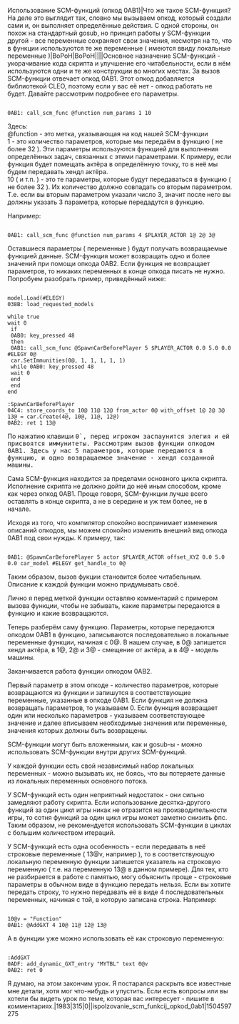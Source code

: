 Использование SCM-функций (опкод 0AB1)|Что же такое SCM-функция? На деле это выглядит так, словно мы вызываем опкод, который создали сами и, он выполняет определённые действия. С одной стороны, он похож на стандартный gosub, но принцип работы у SCM-функции другой - все переменные сохраняют свои значения, несмотря на то, что в функции используются те же переменные ( имеются ввиду локальные переменные )|BoPoH|BoPoH||||Основное назначение SCM-функций - укорачивание кода скрипта и улучшение его читабельности, если в нём используются одни и те же конструкции во многих местах. За вызов SCM-функции отвечает опкод 0AB1. Этот опкод добавляется библиотекой CLEO, поэтому если у вас её нет - опкод работать не будет. Давайте рассмотрим подробнее его параметры.


```

0AB1: call_scm_func @function num_params 1 10
```



<div class="panel panel-default">
 <div class="panel-body">
Здесь:<br>
@function - это метка, указывающая на код нашей SCM-функции<br>
1 - это количество параметров, которые мы передаём в функцию ( не более 32 ). Эти параметры используются функцией для выполнения определённых задач, связанных с этими параметрами. К примеру, если функция будет помещать актёра в определённую точку, то в неё мы будем передавать хендл актёра.<br>
10 ( и т.п. ) - это те параметры, которые будут передаваться в функцию ( не более 32 ). Их количество должно совпадать со вторым параметром. Т.е. если вы вторым параметром указали число 3, значит после него вы должны указать 3 параметра, которые передадутся в функцию.
 </div>
</div>

Например:


```

0AB1: call_scm_func @function num_params 4 $PLAYER_ACTOR 1@ 2@ 3@
```



Оставшиеся параметры ( переменные ) будут получать возвращаемые функцией данные. SCM-функция может возвращать одно и более значений при помощи опкода 0AB2. Если функция не возвращает параметров, то никаких переменных в конце опкода писать не нужно. Попробуем разобрать пример, приведённый ниже:


```

model.Load(#ELEGY)
038B: load_requested_models

while true
wait 0
 if
 0AB0: key_pressed 48
 then
 0AB1: call_scm_func @SpawnCarBeforePlayer 5 $PLAYER_ACTOR 0.0 5.0 0.0 #ELEGY 0@
 car.SetImmunities(0@, 1, 1, 1, 1, 1)
 while 0AB0: key_pressed 48
 wait 0
 end
 end
end

:SpawnCarBeforePlayer
04C4: store_coords_to 10@ 11@ 12@ from_actor 0@ with_offset 1@ 2@ 3@
13@ = car.Create(4@, 10@, 11@, 12@)
0AB2: ret 1 13@
```



По нажатию клавиши <kbd>0`, перед игроком заспаунится элегия и ей присвоятся иммунитеты. Рассмотрим вызов функции опкодом 0AB1. Здесь у нас 5 параметров, которые передаются в функцию, и одно возвращаемое значение - хендл созданной машины.

Сама SCM-функция находится за пределами основного цикла скрипта. Исполнение скрипта не должно дойти до неё иным способом, кроме как через опкод 0AB1. Проще говоря, SCM-функции лучше всего оставлять в конце скрипта, а не в середине и уж тем более, не в начале.

Исходя из того, что компилятор спокойно воспринимает изменения описаний опкодов, мы можем спокойно изменить внешний вид опкода 0AB1 под свои нужды. К примеру, так:


```

0AB1: @SpawnCarBeforePlayer 5 actor $PLAYER_ACTOR offset_XYZ 0.0 5.0 0.0 car_model #ELEGY get_handle_to 0@
```



Таким образом, вызов фукции становится более читабельным. Описание к каждой функции можно придумывать своё.

Лично я перед меткой функции оставляю комментарий с примером вызова функции, чтобы не забывать, какие параметры передаются в функцию и какие возвращаются.

Теперь разберём саму функцию. Параметры, которые передаются опкодом 0AB1 в функцию, записываются последовательно в локальные переменные функции, начиная с 0@. В нашем случае, в 0@ запишется хендл актёра, в 1@, 2@ и 3@ - смещение от актёра, а в 4@ - модель машины.

Заканчивается работа функции опкодом 0AB2.

Первый параметр в этом опкоде - количество параметров, которые возвращаются из функции и запишутся в соответствующие переменные, указанные в опкоде 0AB1. Если функция не должна возвращать параметров, то указываем 0. Если функция возвращает один или несколько параметров - указываем соответствующее значение и далее вписываем необходимые значения или переменные, значения которых должны быть возвращены.

SCM-функции могут быть вложенными, как и gosub-ы - можно использовать SCM-функции внутри других SCM-функций.

У каждой функции есть свой независимый набор локальных переменных - можно вызывать их, не боясь, что вы потеряете данные из локальных переменных основного потока.

У SCM-функций есть один неприятный недостаток - они сильно замедляют работу скрипта. Если использование десятка-другого функций за один цикл игры никак не отразится на производительности игры, то сотня функций за один цикл игры может заметно снизить фпс. Таким образом, не рекомендуется использовать SCM-функции в циклах с большим количеством итераций.

У SCM-функций есть одна особенность - если передавать в неё строковые переменные ( 13@v, например ), то в соответствующую локальную переменную функции запишется указатель на строковую переменную ( т.е. на переменную 13@ в данном примере). Для тех, кто не разбирается в работе с памятью, могу объяснить проще - строковые параметры в обычном виде в функцию передать нельзя. Если вы хотите передать строку, то нужно передавать её в виде 4 последовательных переменных, начиная с той, в которую записана строка. Например:


```

10@v = "Function"
0AB1: @AddGXT 4 10@ 11@ 12@ 13@
```



А в функции уже можно использовать её как строковую переменную:


```

:AddGXT
0ADF: add_dynamic_GXT_entry "MYTBL" text 0@v
0AB2: ret 0
```



Я думаю, на этом закончим урок. Я постарался раскрыть все известные мне детали, хотя мог что-нибудь и упустить. Если есть вопросы или вы хотели бы видеть урок по теме, которая вас интересует - пишите в комментариях.|1983|315|0||ispolzovanie_scm_funkcij_opkod_0ab1|1504597275